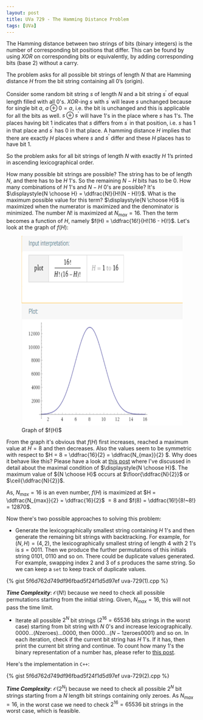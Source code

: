 ```yaml
---
layout: post
title: UVa 729 - The Hamming Distance Problem
tags: [UVa]
---
```


The Hamming distance between two strings of bits (binary integers) is the number of corresponding bit positions that differ. This can be found by using $XOR$ on corresponding bits or equivalently, by adding corresponding bits (base $2$) without a carry.

The problem asks for all possible bit strings of length $N$ that are Hamming distance $H$ from the bit string containing all $0$’s (origin). 

Consider some random bit string $s$ of length $N$ and a bit string $s^\prime$ of equal length filled with all $0$'s. $XOR$-ing $s$ with $s^\prime$ will leave $s$ unchanged because for single bit $a$, $a \oplus 0 = a$, i.e. the bit is unchanged and this is applicable for all the bits as well. $s \oplus s^\prime$ will have $1$'s in the place where $s$ has $1$'s. The places having bit $1$ indicates that $s$ differs from $s^\prime$ in that position, i.e. $s$ has $1$ in that place and $s^\prime$ has $0$ in that place. A hamming distance $H$ implies that there are exactly $H$ places where $s$ and $s^\prime$ differ and these $H$ places has to have bit $1$.   

So the problem asks for all bit strings of length $N$ with exactly $H$ $1$’s printed in ascending lexicographical order.

How many possible bit strings are possible? The string has to be of length $N$, and there has to be $H$ $1$'s. So the remaining $N - H$ bits has to be $0$. How many combinations of $H$ $1$'s and $N - H$ $0$'s are possible? It's $\displaystyle{N \choose H} = \ddfrac{N!}{H!(N - H)!}$. What is the maximum possible value for this term? $\displaystyle{N \choose H}$ is maximized when the numerator is maximized and the denominator is minimized. The number $N!$ is maximized at $N_{max} = 16$. Then the term becomes a function of $H$, namely $f(H) = \ddfrac{16!}{H!(16 - H)!}$. Let's look at the graph of $f(H)$:

<figure>
<img src="/assets/img/programming_topics/uva-729-pic1.png" width="700" height="500" class="center">
<figcaption> Graph of $f(H)$ </figcaption>  
</figure>

From the graph it's obvious that $f(H)$ first increases, reached a maximum value at $H = 8$ and then decreases. Also the values seem to be symmetric with respect to $H = 8 = \ddfrac{16}{2} = \ddfrac{N_{max}}{2} $. Why does it behave like this? Please have a look at [this post](/2020-06-13-max-value-of-ncr) where I've discussed in detail about the maximal condition of $\displaystyle{N \choose H}$. The maximum value of ${N \choose H}$ occurs at $\floor{\ddfrac{N}{2}}$ or $\ceil{\ddfrac{N}{2}}$.

As, $N_{max} = 16$ is an even number, $f(H)$ is maximized at $H = \ddfrac{N_{max}}{2} = \ddfrac{16}{2}$ $= 8$ and $f(8) = \ddfrac{16!}{8!~8!} = 12870$.

Now there's two possible approaches to solving this problem:
- Generate the lexicographically smallest string containing $H$ $1$'s and then generate the remaining bit strings with backtracking. For example, for $(N, H) = (4,2)$, the lexicographically smallest string of length $4$ with $2$ $1$'s is $s = 0011$. Then we produce the further permutations of this initials string $0101$, $0110$ and so on. There could be duplicate values generated. For example, swapping index $2$ and $3$ of $s$ produces the same string. So we can keep a ``set`` to keep track of duplicate values.

{% gist 5f6d762d749df96fbad5f24f1d5d97ef uva-729(1).cpp %}

***Time Complexity***: $\mathcal{O}(N!)$ because we need to check all possible permutations starting from the initial string. Given, $N_{max} = 16$, this will not pass the time limit.

- Iterate all possible $2^N$ bit strings ($2^{16} = 65536$ bits strings in the worst case) starting from bit string with $N$ $0$'s and increase lexicographically. $0000\ldots(N \textrm{zeroes})\ldots0000$, then $0000\ldots(N - 1 \textrm{zeroes}0001)$ and so on. In each iteration, check if the current bit string has $H$ $1$'s. If it has, then print the current bit string and continue. To count how many $1$'s the binary representation of a number has, please refer to [this post](/2020-06-12-count-number-of-1s).

Here's the implementation in ``C++``:

{% gist 5f6d762d749df96fbad5f24f1d5d97ef uva-729(2).cpp %}

***Time Complexity***: $\mathcal{O}(2^N)$ because we need to check all possible $2^N$ bit strings starting from a  $N$ length bit strings containing only zeroes. As $N_{max} = 16$, in the worst case we need to check $2^{16} = 65536$ bit strings in the worst case, which is feasible.